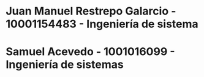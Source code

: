 # Juan Manuel Restrepo Galarcio - 10001154483 - Ingeniería de sistema
# Samuel Acevedo - 1001016099 - Ingeniería de sistemas
# 
